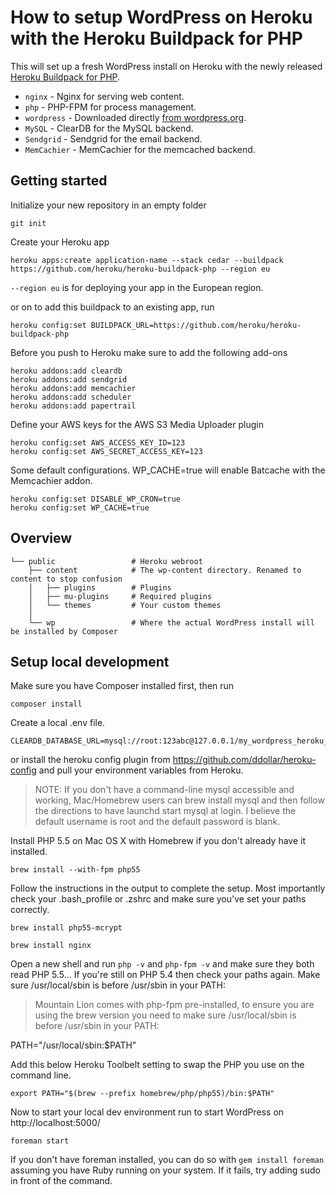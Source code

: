# How to setup WordPress on Heroku with the Heroku Buildpack for PHP

This will set up a fresh WordPress install on Heroku with the newly released [Heroku Buildpack for PHP](https://github.com/heroku/heroku-buildpack-php).

* `nginx` - Nginx for serving web content.
* `php` - PHP-FPM for process management.
* `wordpress` - Downloaded directly [from wordpress.org](http://wordpress.org/download/release-archive/).
* `MySQL` - ClearDB for the MySQL backend.
* `Sendgrid` - Sendgrid for the email backend.
* `MemCachier` - MemCachier for the memcached backend.

## Getting started

Initialize your new repository in an empty folder

	git init

Create your Heroku app

	heroku apps:create application-name --stack cedar --buildpack https://github.com/heroku/heroku-buildpack-php --region eu

`--region eu` is for deploying your app in the European region.

or on to add this buildpack to an existing app, run

	heroku config:set BUILDPACK_URL=https://github.com/heroku/heroku-buildpack-php



Before you push to Heroku make sure to add the following add-ons

	heroku addons:add cleardb
	heroku addons:add sendgrid
	heroku addons:add memcachier
	heroku addons:add scheduler
	heroku addons:add papertrail


Define your AWS keys for the AWS S3 Media Uploader plugin

	heroku config:set AWS_ACCESS_KEY_ID=123
	heroku config:set AWS_SECRET_ACCESS_KEY=123


Some default configurations. WP_CACHE=true will enable Batcache with the Memcachier addon.

	heroku config:set DISABLE_WP_CRON=true
	heroku config:set WP_CACHE=true

## Overview
```
└── public                 # Heroku webroot
    ├── content            # The wp-content directory. Renamed to content to stop confusion
    │   ├── plugins        # Plugins
    │   ├── mu-plugins     # Required plugins
    │   └── themes         # Your custom themes
    │      
    └── wp                 # Where the actual WordPress install will be installed by Composer
```

## Setup local development

Make sure you have Composer installed first, then run

	composer install

Create a local .env file.

	CLEARDB_DATABASE_URL=mysql://root:123abc@127.0.0.1/my_wordpress_heroku_database_name
	
or install the heroku config plugin from https://github.com/ddollar/heroku-config and pull your environment variables from Heroku.

> NOTE: If you don't have a command-line mysql accessible and working, Mac/Homebrew users can brew install mysql and then follow the directions to have launchd start mysql at login. I believe the default username is root and the default password is blank.

Install PHP 5.5 on Mac OS X with Homebrew if you don't already have it installed.

	brew install --with-fpm php55

Follow the instructions in the output to complete the setup. Most importantly check your .bash_profile or .zshrc and make sure you've set your paths correctly.

	brew install php55-mcrypt

	brew install nginx

Open a new shell and run `php -v` and `php-fpm -v` and make sure they both read PHP 5.5… If you're still on PHP 5.4 then check your paths again. Make sure /usr/local/sbin is before /usr/sbin in your PATH:

> Mountain Lion comes with php-fpm pre-installed, to ensure you are using the brew version you need to make sure /usr/local/sbin is before /usr/sbin in your PATH:

  PATH="/usr/local/sbin:$PATH"

Add this below Heroku Toolbelt setting to swap the PHP you use on the command line.

	export PATH="$(brew --prefix homebrew/php/php55)/bin:$PATH"


Now to start your local dev environment run to start WordPress on http://localhost:5000/
	
	foreman start

If you don't have foreman installed, you can do so with `gem install foreman` assuming you have Ruby running on your system. If it fails, try adding sudo in front of the command.
	